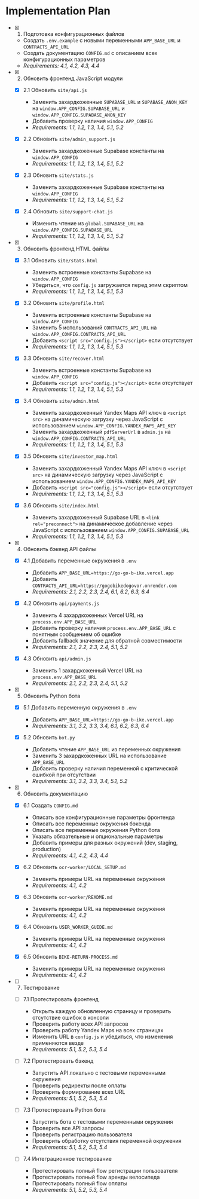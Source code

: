 # Implementation Plan

- [x] 1. Подготовка конфигурационных файлов





  - Создать `.env.example` с новыми переменными `APP_BASE_URL` и `CONTRACTS_API_URL`
  - Создать документацию `CONFIG.md` с описанием всех конфигурационных параметров
  - _Requirements: 4.1, 4.2, 4.3, 4.4_

- [x] 2. Обновить фронтенд JavaScript модули





  - [x] 2.1 Обновить `site/api.js`


    - Заменить захардкоженные `SUPABASE_URL` и `SUPABASE_ANON_KEY` на `window.APP_CONFIG.SUPABASE_URL` и `window.APP_CONFIG.SUPABASE_ANON_KEY`
    - Добавить проверку наличия `window.APP_CONFIG`
    - _Requirements: 1.1, 1.2, 1.3, 1.4, 5.1, 5.2_

  - [x] 2.2 Обновить `site/admin_support.js`


    - Заменить захардкоженные Supabase константы на `window.APP_CONFIG`
    - _Requirements: 1.1, 1.2, 1.3, 1.4, 5.1, 5.2_

  - [x] 2.3 Обновить `site/stats.js`


    - Заменить захардкоженные Supabase константы на `window.APP_CONFIG`
    - _Requirements: 1.1, 1.2, 1.3, 1.4, 5.1, 5.2_

  - [x] 2.4 Обновить `site/support-chat.js`


    - Изменить чтение из `global.SUPABASE_URL` на `window.APP_CONFIG.SUPABASE_URL`
    - _Requirements: 1.1, 1.2, 1.3, 1.4, 5.1, 5.2_

- [x] 3. Обновить фронтенд HTML файлы





  - [x] 3.1 Обновить `site/stats.html`


    - Заменить встроенные константы Supabase на `window.APP_CONFIG`
    - Убедиться, что `config.js` загружается перед этим скриптом
    - _Requirements: 1.1, 1.2, 1.3, 1.4, 5.1, 5.3_

  - [x] 3.2 Обновить `site/profile.html`


    - Заменить встроенные константы Supabase на `window.APP_CONFIG`
    - Заменить 5 использований `CONTRACTS_API_URL` на `window.APP_CONFIG.CONTRACTS_API_URL`
    - Добавить `<script src="config.js"></script>` если отсутствует
    - _Requirements: 1.1, 1.2, 1.3, 1.4, 5.1, 5.3_

  - [x] 3.3 Обновить `site/recover.html`


    - Заменить встроенные константы Supabase на `window.APP_CONFIG`
    - Добавить `<script src="config.js"></script>` если отсутствует
    - _Requirements: 1.1, 1.2, 1.3, 1.4, 5.1, 5.3_


  - [x] 3.4 Обновить `site/admin.html`

    - Заменить захардкоженный Yandex Maps API ключ в `<script src>` на динамическую загрузку через JavaScript с использованием `window.APP_CONFIG.YANDEX_MAPS_API_KEY`
    - Заменить захардкоженный `pdfServerUrl` в `admin.js` на `window.APP_CONFIG.CONTRACTS_API_URL`
    - _Requirements: 1.1, 1.2, 1.3, 1.4, 5.1, 5.3_


  - [x] 3.5 Обновить `site/investor_map.html`

    - Заменить захардкоженный Yandex Maps API ключ в `<script src>` на динамическую загрузку через JavaScript с использованием `window.APP_CONFIG.YANDEX_MAPS_API_KEY`
    - Добавить `<script src="config.js"></script>` если отсутствует
    - _Requirements: 1.1, 1.2, 1.3, 1.4, 5.1, 5.3_

  - [x] 3.6 Обновить `site/index.html`


    - Заменить захардкоженный Supabase URL в `<link rel="preconnect">` на динамическое добавление через JavaScript с использованием `window.APP_CONFIG.SUPABASE_URL`
    - _Requirements: 1.1, 1.2, 1.3, 1.4, 5.1, 5.3_

- [x] 4. Обновить бэкенд API файлы




  - [x] 4.1 Добавить переменные окружения в `.env`


    - Добавить `APP_BASE_URL=https://go-go-b-ike.vercel.app`
    - Добавить `CONTRACTS_API_URL=https://gogobikedogovor.onrender.com`
    - _Requirements: 2.1, 2.2, 2.3, 2.4, 6.1, 6.2, 6.3, 6.4_

  - [x] 4.2 Обновить `api/payments.js`


    - Заменить 4 захардкоженных Vercel URL на `process.env.APP_BASE_URL`
    - Добавить проверку наличия `process.env.APP_BASE_URL` с понятным сообщением об ошибке
    - Добавить fallback значение для обратной совместимости
    - _Requirements: 2.1, 2.2, 2.3, 2.4, 5.1, 5.2_


  - [x] 4.3 Обновить `api/admin.js`

    - Заменить 1 захардкоженный Vercel URL на `process.env.APP_BASE_URL`
    - _Requirements: 2.1, 2.2, 2.3, 2.4, 5.1, 5.2_

- [x] 5. Обновить Python бота




  - [x] 5.1 Добавить переменную окружения в `.env`


    - Добавить `APP_BASE_URL=https://go-go-b-ike.vercel.app`
    - _Requirements: 3.1, 3.2, 3.3, 3.4, 6.1, 6.2, 6.3, 6.4_

  - [x] 5.2 Обновить `bot.py`


    - Добавить чтение `APP_BASE_URL` из переменных окружения
    - Заменить 3 захардкоженных URL на использование `APP_BASE_URL`
    - Добавить проверку наличия переменной с критической ошибкой при отсутствии
    - _Requirements: 3.1, 3.2, 3.3, 3.4, 5.1, 5.2_

- [x] 6. Обновить документацию







  - [x] 6.1 Создать `CONFIG.md`

    - Описать все конфигурационные параметры фронтенда
    - Описать все переменные окружения бэкенда
    - Описать все переменные окружения Python бота
    - Указать обязательные и опциональные параметры
    - Добавить примеры для разных окружений (dev, staging, production)
    - _Requirements: 4.1, 4.2, 4.3, 4.4_

  - [x] 6.2 Обновить `ocr-worker/LOCAL_SETUP.md`


    - Заменить примеры URL на переменные окружения
    - _Requirements: 4.1, 4.2_

  - [x] 6.3 Обновить `ocr-worker/README.md`


    - Заменить примеры URL на переменные окружения
    - _Requirements: 4.1, 4.2_

  - [x] 6.4 Обновить `USER_WORKER_GUIDE.md`


    - Заменить примеры URL на переменные окружения
    - _Requirements: 4.1, 4.2_


  - [x] 6.5 Обновить `BIKE-RETURN-PROCESS.md`

    - Заменить примеры URL на переменные окружения
    - _Requirements: 4.1, 4.2_

- [ ] 7. Тестирование
  - [ ] 7.1 Протестировать фронтенд
    - Открыть каждую обновленную страницу и проверить отсутствие ошибок в консоли
    - Проверить работу всех API запросов
    - Проверить работу Yandex Maps на всех страницах
    - Изменить URL в `config.js` и убедиться, что изменения применяются везде
    - _Requirements: 5.1, 5.2, 5.3, 5.4_

  - [ ] 7.2 Протестировать бэкенд
    - Запустить API локально с тестовыми переменными окружения
    - Проверить редиректы после оплаты
    - Проверить формирование всех URL
    - _Requirements: 5.1, 5.2, 5.3, 5.4_

  - [ ] 7.3 Протестировать Python бота
    - Запустить бота с тестовыми переменными окружения
    - Проверить все API запросы
    - Проверить регистрацию пользователя
    - Проверить обработку отсутствия переменной окружения
    - _Requirements: 5.1, 5.2, 5.3, 5.4_

  - [ ] 7.4 Интеграционное тестирование
    - Протестировать полный flow регистрации пользователя
    - Протестировать полный flow аренды велосипеда
    - Протестировать полный flow оплаты
    - _Requirements: 5.1, 5.2, 5.3, 5.4_
